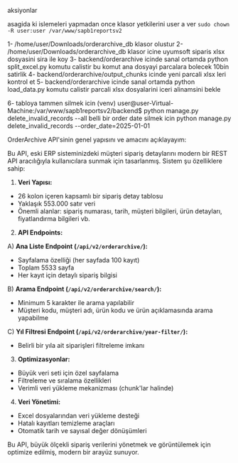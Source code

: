 aksiyonlar

asagida ki islemeleri yapmadan once klasor yetkilerini user a ver `sudo chown -R user:user /var/www/sapb1reportsv2`

1- /home/user/Downloads/orderarchive_db  klasor olustur
2- /home/user/Downloads/orderarchive_db klasor icine uyumsoft siparis xlsx dosyasini sira ile koy
3- backend/orderarchive icinde sanal ortamda python split_excel.py komutu calistir bu komut ana dosyayi parcalara bolecek 10bin satirlik
4- backend/orderarchive/output_chunks icinde yeni parcali xlsx leri kontrol et
5- backend/orderarchive icinde sanal ortamda python load_data.py komutu calistir parcali xlsx dosyalarini iceri alinamsini bekle

6- tabloya tammen silmek icin 
(venv) user@user-Virtual-Machine:/var/www/sapb1reportsv2/backend$  python manage.py delete_invalid_records --all
belli bir order date silmek icin python manage.py delete_invalid_records --order_date=2025-01-01


OrderArchive API'sinin genel yapısını ve amacını açıklayayım:

Bu API, eski ERP sisteminizdeki müşteri sipariş detaylarını modern bir REST API aracılığıyla kullanıcılara sunmak için tasarlanmış. Sistem şu özelliklere sahip:

1. **Veri Yapısı:**
- 26 kolon içeren kapsamlı bir sipariş detay tablosu
- Yaklaşık 553.000 satır veri
- Önemli alanlar: sipariş numarası, tarih, müşteri bilgileri, ürün detayları, fiyatlandırma bilgileri vb.

2. **API Endpoints:**

A) **Ana Liste Endpoint (`/api/v2/orderarchive/`):**
- Sayfalama özelliği (her sayfada 100 kayıt)
- Toplam 5533 sayfa
- Her kayıt için detaylı sipariş bilgisi

B) **Arama Endpoint (`/api/v2/orderarchive/search/`):**
- Minimum 5 karakter ile arama yapılabilir
- Müşteri kodu, müşteri adı, ürün kodu ve ürün açıklamasında arama yapabilme

C) **Yıl Filtresi Endpoint (`/api/v2/orderarchive/year-filter/`):**
- Belirli bir yıla ait siparişleri filtreleme imkanı

3. **Optimizasyonlar:**
- Büyük veri seti için özel sayfalama
- Filtreleme ve sıralama özellikleri
- Verimli veri yükleme mekanizması (chunk'lar halinde)

4. **Veri Yönetimi:**
- Excel dosyalarından veri yükleme desteği
- Hatalı kayıtları temizleme araçları
- Otomatik tarih ve sayısal değer dönüşümleri

Bu API, büyük ölçekli sipariş verilerini yönetmek ve görüntülemek için optimize edilmiş, modern bir arayüz sunuyor.
